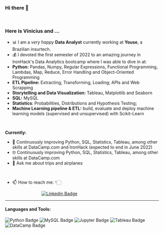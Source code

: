 ### Hi there 👋

<br>

### **Here is Vinicius and ...**

- 📊 I am a *very happy* **Data Analyst** currently working at **Youse**, a Brazilian insurtech.
- 💰 I devoted the first semester of 2022 to an amazing journey in  IronHack's Data Analytics bootcamp where I was able to dive in at:
- **Python:** Pandas, Numpy, Regular Expressions, Functional Programming, Lambdas, Map, Reduce, Error Handling and Object-Oriented Programming
- **ETL Pipeline:** Extracting, Transforming, Loading; APIs and Web Scrapping
- **Storytelling and Data Visualization:** Tableau, Matplotlib and Seaborn
- **SQL:** MySQL
- **Statistics**: Probabilities, Distributions and Hypothesis Testing;
- **Machine Learning pipeline & ETL:** build, evaluate and deploy machine learning models (supervised and unsupervised) with Scikit-Learn

<br>

**Currently:**

- 🌋 Continuously improving Python, SQL, Statistics, Tableau, among other skills at DataCamp.com and IronHack (expected to end in June 2022)
- 🤓 Continuously improving Python, SQL, Statistics, Tableau, among other skills at DataCamp.com
- 💬 Ask me about trips and airplanes

<br>

- 📫 How to reach me: 👇🏻

&emsp;&emsp;&emsp;&emsp;&emsp;&emsp;&emsp;&emsp;&ensp;[![Linkedin Badge](https://img.shields.io/badge/LinkedIn-0077B5?style=for-the-badge&logo=linkedin&logoColor=white)](https://www.linkedin.com/in/vinicius-goulart/)

<hr>

#### Languages and Tools:

![Python Badge](https://img.shields.io/badge/Python-FFD43B?style=for-the-badge&logo=python&logoColor=darkgreen)
![MySQL Badge](https://img.shields.io/badge/MySQL-0000FF?style=for-the-badge&logo=mysql&logoColor=white)
![Jupyter Badge](https://img.shields.io/badge/Jupyter-F37626?style=for-the-badge&logo=jupyter&logoColor=white)
![Tableau Badge](https://img.shields.io/badge/Tableau-E21627?style=for-the-badge&logo=tableau&logoColor=white)
![DataCamp Badge](https://img.shields.io/badge/DataCamp-03EF62?style=for-the-badge&logo=datacamp&logoColor=white)
